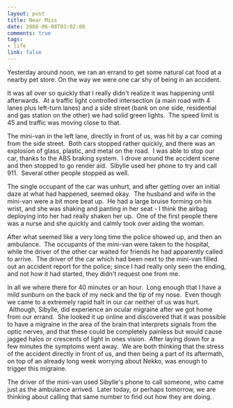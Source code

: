 ```yaml
--- 
layout: post
title: Near Miss
date: 2008-06-08T03:02:00
comments: true
tags:
- life
link: false
---
```

Yesterday around noon, we ran an errand to get some natural cat food at a nearby pet store. On the way we were one car shy of being in an accident.

It was all over so quickly that I really didn't realize it was happening until afterwards.  At a traffic light controlled intersection (a main road with 4 lanes plus left-turn lanes) and a side street (bank on one side, residential and gas station on the other) we had solid green lights.  The speed limit is 45 and traffic was moving close to that. 

The mini-van in the left lane, directly in front of us, was hit by a car coming from the side street.  Both cars stopped rather quickly, and there was an explosion of glass, plastic, and metal on the road.  I was able to stop our car, thanks to the ABS braking system.  I drove around the accident scene and then stopped to go render aid.  Sibylle used her phone to try and call 911.  Several other people stopped as well.

The single occupant of the car was unhurt, and after getting over an initial daze at what had happened, seemed okay.  The husband and wife in the mini-van were a bit more beat up.  He had a large bruise forming on his wrist, and she was shaking and panting in her seat - I think the airbag deploying into her had really shaken her up.  One of the first people there was a nurse and she quickly and calmly took over aiding the woman.

After what seemed like a very long time the police showed up, and then an ambulance.  The occupants of the mini-van were taken to the hospital, while the driver of the other car waited for friends he had apparently called to arrive.  The driver of the car which had been next to the mini-van filled out an accident report for the police; since I had really only seen the ending, and not how it had started, they didn't request one from me.

In all we where there for 40 minutes or an hour.  Long enough that I have a mild sunburn on the back of my neck and the tip of my nose.  Even though we came to a extremely rapid halt in our car neither of us was hurt.  Although, Sibylle, did experience an ocular migraine after we got home from our errand.  She looked it up online and discovered that it was possible to have a migraine in the area of the brain that interprets signals from the optic nerves, and that these could be completely painless but would cause jagged halos or crescents of light in ones vision.  After laying down for a few minutes the symptoms went away.  We are both thinking that the stress of the accident directly in front of us, and then being a part of its aftermath, on top of an already long week worrying about Nekko, was enough to trigger this migraine.

The driver of the mini-van used Sibylle's phone to call someone, who came just as the ambulance arrived.  Later today, or perhaps tomorrow, we are thinking about calling that same number to find out how they are doing.
